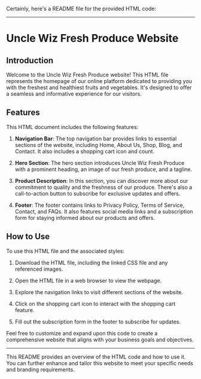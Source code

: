 Certainly, here's a README file for the provided HTML code:

---

# Uncle Wiz Fresh Produce Website

## Introduction

Welcome to the Uncle Wiz Fresh Produce website! This HTML file represents the homepage of our online platform dedicated to providing you with the freshest and healthiest fruits and vegetables. It's designed to offer a seamless and informative experience for our visitors.

## Features

This HTML document includes the following features:

1. **Navigation Bar**: The top navigation bar provides links to essential sections of the website, including Home, About Us, Shop, Blog, and Contact. It also includes a shopping cart icon and count.

2. **Hero Section**: The hero section introduces Uncle Wiz Fresh Produce with a prominent heading, an image of our fresh produce, and a tagline.

3. **Product Description**: In this section, you can discover more about our commitment to quality and the freshness of our produce. There's also a call-to-action button to subscribe for exclusive updates and offers.

4. **Footer**: The footer contains links to Privacy Policy, Terms of Service, Contact, and FAQs. It also features social media links and a subscription form for staying informed about our products and offers.

## How to Use

To use this HTML file and the associated styles:

1. Download the HTML file, including the linked CSS file and any referenced images.

2. Open the HTML file in a web browser to view the webpage.

3. Explore the navigation links to visit different sections of the website.

4. Click on the shopping cart icon to interact with the shopping cart feature.

5. Fill out the subscription form in the footer to subscribe for updates.

Feel free to customize and expand upon this code to create a comprehensive website that aligns with your business goals and objectives.

---

This README provides an overview of the HTML code and how to use it. You can further enhance and tailor this website to meet your specific needs and branding requirements.
